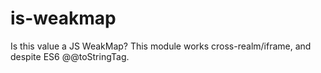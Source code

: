 # is-weakmap
Is this value a JS WeakMap? This module works cross-realm/iframe, and despite ES6 @@toStringTag.
